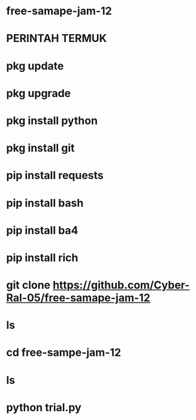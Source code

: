 # free-samape-jam-12

# PERINTAH TERMUK

# pkg update

# pkg upgrade

# pkg install python 

# pkg install git

# pip install requests

# pip install bash

# pip install ba4

# pip install rich

# git clone https://github.com/Cyber-Ral-05/free-samape-jam-12

# ls

# cd free-sampe-jam-12

# ls

# python trial.py

